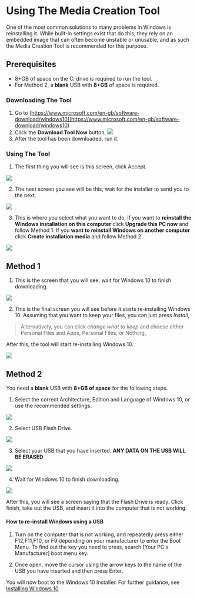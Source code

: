 # Using The Media Creation Tool


One of the most common solutions to many problems in Windows is reinstalling it. While built-in settings exist that do this, they rely on an embedded image that  can often become unstable or unusable, and as such the Media Creation Tool is recommended for this purpose.

## Prerequisites
 * 8+GB of space on the C: drive is required to run the tool.
 * For Method 2, a **blank** USB with **8+GB** of space is required.

### Downloading The Tool
1. Go to [https://www.microsoft.com/en-gb/software-download/windows10](https://www.microsoft.com/en-gb/software-download/windows10)
2. Click the **Download Tool Now** button. 
![](https://i.imgur.com/6g0MQnh.png)
3. After the tool has been downloaded, run it.

### Using The Tool

1. The first thing you will see is this screen, click Accept.

![](https://i.imgur.com/4LmMF4n.png)

2. The next screen you see will be this, wait for the installer to send you to the next.


![](https://i.imgur.com/GKcPZX4.png)

3. This is where you select what you want to do, if you want to **reinstall the Windows installation on this computer** click **Upgrade this PC now** and follow Method 1. If you **want to reinstall Windows on another computer** click **Create installation media** and follow Method 2.

![](https://i.imgur.com/mm7nsXB.png)



## Method 1

1. This is the screen that you will see, wait for Windows 10 to finish downloading.

![](https://i.imgur.com/0dn3Vkh.png)

2. This is the final screen you will see before it starts re-installing Windows 10. Assuming that you want to keep your files, you can just press *Install*,
> Alternatively, you can click *change what to keep* and choose either Personal Files and Apps, Personal Files, or Nothing,

After this, the tool will start re-installing Windows 10.

![](https://i.imgur.com/VvnqMP9.png)

## Method 2

You need a **blank** USB with **8+GB of space** for the following steps. 

1. Select the correct Architecture, Edition and Language of Windows 10, or use the recommended settings.

![](https://i.imgur.com/3oWNu2Q.png)

2. Select USB Flash Drive.

![](https://i.imgur.com/1wlF6Ur.png)

3. Select your USB that you have inserted. **ANY DATA ON THE USB WILL BE ERASED**

![](https://i.imgur.com/A0IJF2T.png)

4. Wait for Windows 10 to finish downloading.

![](https://i.imgur.com/0dn3Vkh.png)

After this, you will see a screen saying that the Flash Drive is ready. Click finish, take out the USB, and insert it into the computer that is not working.

#### How to re-install Windows using a USB

1. Turn on the computer that is not working, and repeatedly press either F12,F11,F10, or F9 depending on your manufacturer to enter the Boot Menu. To find out the key you need to press, search [Your PC's Manufacturer] boot menu key.

2. Once open, move the cursor using the arrow keys to the name of the USB you have inserted and then press Enter.

You will now boot to the Windows 10 Installer. For further guidance, see [Installing Windows 10](https://msft.chat/wiki/Installing-Windows-10)

